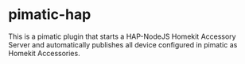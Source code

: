 pimatic-hap
=======================

This is a pimatic plugin that starts a HAP-NodeJS Homekit Accessory Server and automatically
publishes all device configured in pimatic as Homekit Accessories.